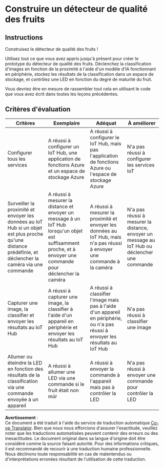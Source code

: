 <!--
CO_OP_TRANSLATOR_METADATA:
{
  "original_hash": "1a85e50c33c38dcd2cde2a97d132f248",
  "translation_date": "2025-08-24T21:52:57+00:00",
  "source_file": "4-manufacturing/lessons/4-trigger-fruit-detector/assignment.md",
  "language_code": "fr"
}
-->
# Construire un détecteur de qualité des fruits

## Instructions

Construisez le détecteur de qualité des fruits !

Utilisez tout ce que vous avez appris jusqu'à présent pour créer le prototype du détecteur de qualité des fruits. Déclenchez la classification d'images en fonction de la proximité à l'aide d'un modèle d'IA fonctionnant en périphérie, stockez les résultats de la classification dans un espace de stockage, et contrôlez une LED en fonction du degré de maturité du fruit.

Vous devriez être en mesure de rassembler tout cela en utilisant le code que vous avez écrit dans toutes les leçons précédentes.

## Critères d'évaluation

| Critères | Exemplaire | Adéquat | À améliorer |
| -------- | ---------- | ------- | ----------- |
| Configurer tous les services | A réussi à configurer un IoT Hub, une application de fonctions Azure et un espace de stockage Azure | A réussi à configurer le IoT Hub, mais pas l'application de fonctions Azure ou l'espace de stockage Azure | N'a pas réussi à configurer les services IoT |
| Surveiller la proximité et envoyer les données au IoT Hub si un objet est plus proche qu'une distance prédéfinie, et déclencher la caméra via une commande | A réussi à mesurer la distance et envoyer un message à un IoT Hub lorsqu'un objet est suffisamment proche, et à envoyer une commande pour déclencher la caméra | A réussi à mesurer la proximité et envoyer les données au IoT Hub, mais n'a pas réussi à envoyer une commande à la caméra | N'a pas réussi à mesurer la distance, envoyer un message au IoT Hub ou déclencher une commande |
| Capturer une image, la classifier et envoyer les résultats au IoT Hub | A réussi à capturer une image, la classifier à l'aide d'un appareil en périphérie et envoyer les résultats au IoT Hub | A réussi à classifier l'image mais pas à l'aide d'un appareil en périphérie, ou n'a pas réussi à envoyer les résultats au IoT Hub | N'a pas réussi à classifier une image |
| Allumer ou éteindre la LED en fonction des résultats de la classification via une commande envoyée à un appareil | A réussi à allumer une LED via une commande si le fruit était non mûr | A réussi à envoyer la commande à l'appareil mais pas à contrôler la LED | N'a pas réussi à envoyer une commande pour contrôler la LED |

**Avertissement** :  
Ce document a été traduit à l'aide du service de traduction automatique [Co-op Translator](https://github.com/Azure/co-op-translator). Bien que nous nous efforcions d'assurer l'exactitude, veuillez noter que les traductions automatisées peuvent contenir des erreurs ou des inexactitudes. Le document original dans sa langue d'origine doit être considéré comme la source faisant autorité. Pour des informations critiques, il est recommandé de recourir à une traduction humaine professionnelle. Nous déclinons toute responsabilité en cas de malentendus ou d'interprétations erronées résultant de l'utilisation de cette traduction.